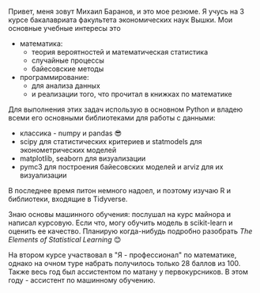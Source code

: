 Привет, меня зовут Михаил Баранов, и это мое резюме. Я учусь на 3 курсе бакалавриата факультета экономических наук Вышки. Мои основные учебные интересы это
* математика:
  * теория вероятностей и математическая статистика 
  * случайные процессы
  * байесовские методы
* программирование:
  * для анализа данных
  * и реализации того, что прочитал в книжках по математике

Для выполнения этих задач использую в основном Python и владею всеми его основными библиотеками для работы с данными:
* классика - numpy и pandas :sunglasses:
* scipy для статистических критериев и statmodels для эконометрических моделей
* matplotlib, seaborn для визуализации
* pymc3 для построения байесовских моделей и arviz для их визуализации

В последнее время питон немного надоел, и поэтому изучаю R и библиотеки, входящие в Tidyverse.

Знаю основы машинного обучения: послушал на курс майнора и написал курсовую. Если что, могу обучить модель в scikit-learn и оценить ее качество. Планирую когда-нибудь подробно разобрать *The Elements of Statistical Learning* :blush:

На втором курсе участвовал в "Я - профессионал" по математике, однако на очном туре набрать получилось только 28 баллов из 100. Также весь год был ассистентом по матану у первокурсников. В этом году - ассистент по машинному обучению.
